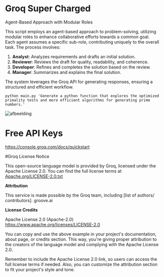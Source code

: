 # Groq Super Charged
Agent-Based Approach with Modular Roles

This script employs an agent-based approach to problem-solving, utilizing modular roles to enhance collaborative efforts towards a common goal. Each agent assumes a specific sub-role, contributing uniquely to the overall task. The process involves:

1. **Analyst**: Analyzes requirements and drafts an initial solution.
2. **Reviewer**: Reviews the draft for quality, readability, and coherence.
3. **Developer**: Refines and completes the solution based on the review.
4. **Manager**: Summarizes and explains the final solution.

The system leverages the Groq API for generating responses, ensuring a structured and efficient workflow.

`python main.py 'Generate a python function that explores the optimized primality tests and more efficient algorithms for generating prime numbers.'`

![afbeelding](https://github.com/TheBarret/GroqSuperCharged/assets/25234371/a6a671f8-ce65-49be-a86e-072234535033)


# Free API Keys

https://console.groq.com/docs/quickstart

#Groq License Notice

This open-source language model is provided by Groq, licensed under the Apache License 2.0. You can find the full license terms at [Apache.org/LICENSE-2.0.txt](https://www.apache.org/licenses/LICENSE-2.0.txt)

**Attribution**

This service is made possible by the Groq team, including [list of authors/ contributors]. groove.ai

**License Credits**

Apache License 2.0 (Apache-2.0)
https://www.apache.org/licenses/LICENSE-2.0

You can copy and use the above example in your project's documentation, about page, or credits section. This way, you're giving proper attribution to the creators of the language model and complying with the Apache License 2.0.

Remember to include the Apache License 2.0 link, so users can access the full license terms if needed. Also, you can customize the attribution section to fit your project's style and tone.
